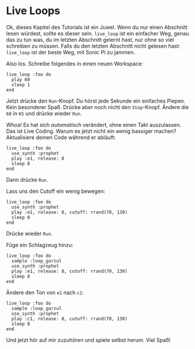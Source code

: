 # Live Loops

Ok, dieses Kapitel des Tutorials ist ein Juwel. Wenn du nur einen 
Abschnitt lesen würdest, sollte es dieser sein. `live_loop` ist ein 
einfacher Weg, genau das zu tun was, du im letzten Abschnitt gelernt 
hast, nur ohne so viel schreiben zu müssen. Falls du den letzten 
Abschnitt nicht gelesen hast: `live_loop` ist der beste Weg, mit Sonic 
Pi zu jammen.

Also los. Schreibe folgendes in einen neuen Workspace:

```
live_loop :foo do
  play 60
  sleep 1
end
```

Jetzt drücke den `Run`-Knopf. Du hörst jede Sekunde ein einfaches 
Piepen. Kein besonderer Spaß. Drücke aber noch nicht den `Stop`-Knopf. 
Ändere die `60` in `65` und drücke wieder `Run`.

Whoa! Es hat sich *automatisch* verändert, ohne einen Takt auszulassen. 
Das ist Live Coding. Warum es jetzt nicht ein wenig bassiger machen? 
Aktualisiere deinen Code während er abläuft:

```
live_loop :foo do
  use_synth :prophet
  play :e1, release: 8
  sleep 8
end
```

Dann drücke `Run`.

Lass uns den Cutoff ein wenig bewegen:

```
live_loop :foo do
  use_synth :prophet
  play :e1, release: 8, cutoff: rrand(70, 130)
  sleep 8
end
```

Drücke wieder `Run`.

Füge ein Schlagzeug hinzu:

```
live_loop :foo do
  sample :loop_garzul
  use_synth :prophet
  play :e1, release: 8, cutoff: rrand(70, 130)
  sleep 8
end
```

Ändere den Ton von `e1` nach `c1`:

```
live_loop :foo do
  sample :loop_garzul
  use_synth :prophet
  play :c1, release: 8, cutoff: rrand(70, 130)
  sleep 8
end
```

Und jetzt hör auf mir zuzuhören und spiele selbst herum. Viel Spaß!
